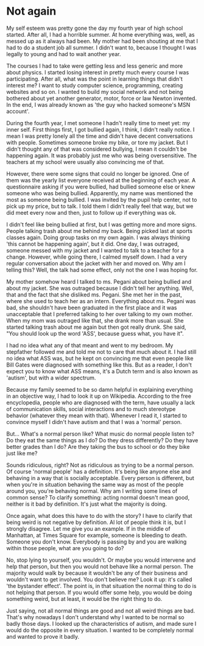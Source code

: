 # Not again

My self esteem was pretty gone the day my fourth year of high school started. After all, I had a horrible summer. At home everything was, well, as messed up as it always had been. My mother had been shouting at me that I had to do a student job all summer. I didn't want to, because I thought I was legally to young and had to wait another year.

The courses I had to take were getting less and less generic and more about physics. I started losing interest in pretty much every course I was participating. After all, what was the point in learning things that didn't interest me? I want to study computer science, programming, creating websites and so on. I wanted to build my social network and not being bothered about yet another generator, motor, force or law Newton invented. In the end, I was already known as 'the guy who hacked someone's MSN account'.

During the fourth year, I met someone I hadn't really time to meet yet: my inner self. First things first, I got bullied again, I think, I didn't really notice. I mean I was pretty lonely all the time and didn't have decent conversations with people. Sometimes someone broke my bike, or tore my jacket. But I didn't thought any of that was considered bullying, I mean it couldn't be happening again. It was probably just me who was being oversensitive. The teachers at my school were usually also convincing me of that.

However, there were some signs that could no longer be ignored. One of them was the yearly list everyone received at the beginning of each year. A questionnaire asking if you were bullied, had bullied someone else or knew someone who was being bullied. Apparently, my name was mentioned the most as someone being bullied. I was invited by the pupil help center, not to pick up my price, but to talk. I told them I didn't really feel that way, but we did meet every now and then, just to follow up if everything was ok.

I didn't feel like being bullied at first, but I was getting more and more signs. People talking trash about me behind my back. Being picked last at sports classes again. Doing group tasks on my own again. I was always thinking 'this cannot be happening again', but it did. One day, I was outraged, someone messed with my jacket and I wanted to talk to a teacher for a change. However, while going there, I calmed myself down. I had a very regular conversation about the jacket with her and moved on. Why am I telling this? Well, the talk had some effect, only not the one I was hoping for.

My mother somehow heard I talked to ms. Pegani about being bullied and about my jacket. She was outraged because I didn't tell her anything. Well, that and the fact that she disliked ms. Pegani. She met her in the past, where she used to teach her as an intern. Everything about ms. Pegani was bad, she shouldn't have been graduated in the first place and it was unacceptable that I preferred talking to her over talking to my own mother. When my mom was outraged like that, she drank more than usual. She started talking trash about me again but then got really drunk. She said, "You should look up the word 'ASS', because guess what, you have it".

I had no idea what any of that meant and went to my bedroom. My stepfather followed me and told me not to care that much about it. I had still no idea what ASS was, but he kept on convincing me that even people like Bill Gates were diagnosed with something like this. But as a reader, I don't expect you to know what ASS means, it's a Dutch term and is also known as 'autism', but with a wider spectrum.

Because my family seemed to be so damn helpful in explaining everything in an objective way, I had to look it up on Wikipedia. According to the free encyclopedia, people who are diagnosed with the term, have usually a lack of communication skills, social interactions and to much stereotype behavior (whatever they mean with that). Whenever I read it, I started to convince myself I didn't have autism and that I was a 'normal' person.

But... What's a normal person like? What music do normal people listen to? Do they eat the same things as I do? Do they dress differently? Do they have better grades than I do? Are they taking the bus to school or do they bike just like me?

Sounds ridiculous, right? Not as ridiculous as trying to be a normal person. Of course 'normal people' has a definition. It's being like anyone else and behaving in a way that is socially acceptable. Every person is different, but when you're in situation behaving the same way as most of the people around you, you're behaving normal. Why am I writing some lines of common sense? To clarify something: acting normal doesn't mean good, neither is it bad by definition. It's just what the majority is doing.

Once again, what does this have to do with the story? I have to clarify that being weird is not negative by definition. Al lot of people think it is, but I strongly disagree. Let me give you an example. If in the middle of Manhattan, at Times Square for example, someone is bleeding to death. Someone you don't know. Everybody is passing by and you are walking within those people, what are you going to do?

No, stop lying to yourself, you wouldn't. Or maybe you would intervene and help that person, but then you would not behave like a normal person. The majority would walk by because it wouldn't be any of their business and wouldn't want to get involved. You don't believe me? Look it up: it's called 'the bystander effect'. The point is, in that situation the normal thing to do is not helping that person. If you would offer some help, you would be doing something weird, but at least, it would be the right thing to do.

Just saying, not all normal things are good and not all weird things are bad. That's why nowadays I don't understand why I wanted to be normal so badly those days. I looked up the characteristics of autism, and made sure I would do the opposite in every situation. I wanted to be completely normal and wanted to prove it badly.
